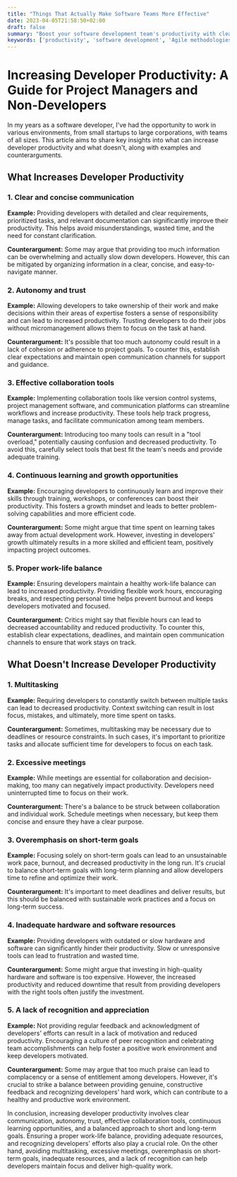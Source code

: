 ```yaml
---
title: "Things That Actually Make Software Teams More Effective"
date: 2023-04-05T21:58:50+02:00
draft: false
summary: "Boost your software development team's productivity with clear goals, effective communication, Agile methodologies, version control, CI/CD pipelines, code reviews, efficient task management, skill development, regular feedback, and a healthy work environment. 🚀👩‍💻👨‍💻"
keywords: ['productivity', 'software development', 'Agile methodologies', 'version control systems', 'continuous integration']
---
```


# Increasing Developer Productivity: A Guide for Project Managers and Non-Developers

In my years as a software developer, I've had the opportunity to work in various environments, from small startups to large corporations, with teams of all sizes. This article aims to share key insights into what can increase developer productivity and what doesn't, along with examples and counterarguments.

## What Increases Developer Productivity

### 1. Clear and concise communication

**Example:** Providing developers with detailed and clear requirements, prioritized tasks, and relevant documentation can significantly improve their productivity. This helps avoid misunderstandings, wasted time, and the need for constant clarification.

**Counterargument:** Some may argue that providing too much information can be overwhelming and actually slow down developers. However, this can be mitigated by organizing information in a clear, concise, and easy-to-navigate manner.

### 2. Autonomy and trust

**Example:** Allowing developers to take ownership of their work and make decisions within their areas of expertise fosters a sense of responsibility and can lead to increased productivity. Trusting developers to do their jobs without micromanagement allows them to focus on the task at hand.

**Counterargument:** It's possible that too much autonomy could result in a lack of cohesion or adherence to project goals. To counter this, establish clear expectations and maintain open communication channels for support and guidance.

### 3. Effective collaboration tools

**Example:** Implementing collaboration tools like version control systems, project management software, and communication platforms can streamline workflows and increase productivity. These tools help track progress, manage tasks, and facilitate communication among team members.

**Counterargument:** Introducing too many tools can result in a "tool overload," potentially causing confusion and decreased productivity. To avoid this, carefully select tools that best fit the team's needs and provide adequate training.

### 4. Continuous learning and growth opportunities

**Example:** Encouraging developers to continuously learn and improve their skills through training, workshops, or conferences can boost their productivity. This fosters a growth mindset and leads to better problem-solving capabilities and more efficient code.

**Counterargument:** Some might argue that time spent on learning takes away from actual development work. However, investing in developers' growth ultimately results in a more skilled and efficient team, positively impacting project outcomes.

### 5. Proper work-life balance

**Example:** Ensuring developers maintain a healthy work-life balance can lead to increased productivity. Providing flexible work hours, encouraging breaks, and respecting personal time helps prevent burnout and keeps developers motivated and focused.

**Counterargument:** Critics might say that flexible hours can lead to decreased accountability and reduced productivity. To counter this, establish clear expectations, deadlines, and maintain open communication channels to ensure that work stays on track.

## What Doesn't Increase Developer Productivity

### 1. Multitasking

**Example:** Requiring developers to constantly switch between multiple tasks can lead to decreased productivity. Context switching can result in lost focus, mistakes, and ultimately, more time spent on tasks.

**Counterargument:** Sometimes, multitasking may be necessary due to deadlines or resource constraints. In such cases, it's important to prioritize tasks and allocate sufficient time for developers to focus on each task.

### 2. Excessive meetings

**Example:** While meetings are essential for collaboration and decision-making, too many can negatively impact productivity. Developers need uninterrupted time to focus on their work.

**Counterargument:** There's a balance to be struck between collaboration and individual work. Schedule meetings when necessary, but keep them concise and ensure they have a clear purpose.

### 3. Overemphasis on short-term goals

**Example:** Focusing solely on short-term goals can lead to an unsustainable work pace, burnout, and decreased productivity in the long run. It's crucial to balance short-term goals with long-term planning and allow developers time to refine and optimize their work.

**Counterargument:** It's important to meet deadlines and deliver results, but this should be balanced with sustainable work practices and a focus on long-term success.

### 4. Inadequate hardware and software resources

**Example:** Providing developers with outdated or slow hardware and software can significantly hinder their productivity. Slow or unresponsive tools can lead to frustration and wasted time.

**Counterargument:** Some might argue that investing in high-quality hardware and software is too expensive. However, the increased productivity and reduced downtime that result from providing developers with the right tools often justify the investment.

### 5. A lack of recognition and appreciation

**Example:** Not providing regular feedback and acknowledgment of developers' efforts can result in a lack of motivation and reduced productivity. Encouraging a culture of peer recognition and celebrating team accomplishments can help foster a positive work environment and keep developers motivated.

**Counterargument:** Some may argue that too much praise can lead to complacency or a sense of entitlement among developers. However, it's crucial to strike a balance between providing genuine, constructive feedback and recognizing developers' hard work, which can contribute to a healthy and productive work environment.

In conclusion, increasing developer productivity involves clear communication, autonomy, trust, effective collaboration tools, continuous learning opportunities, and a balanced approach to short and long-term goals. Ensuring a proper work-life balance, providing adequate resources, and recognizing developers' efforts also play a crucial role. On the other hand, avoiding multitasking, excessive meetings, overemphasis on short-term goals, inadequate resources, and a lack of recognition can help developers maintain focus and deliver high-quality work.

